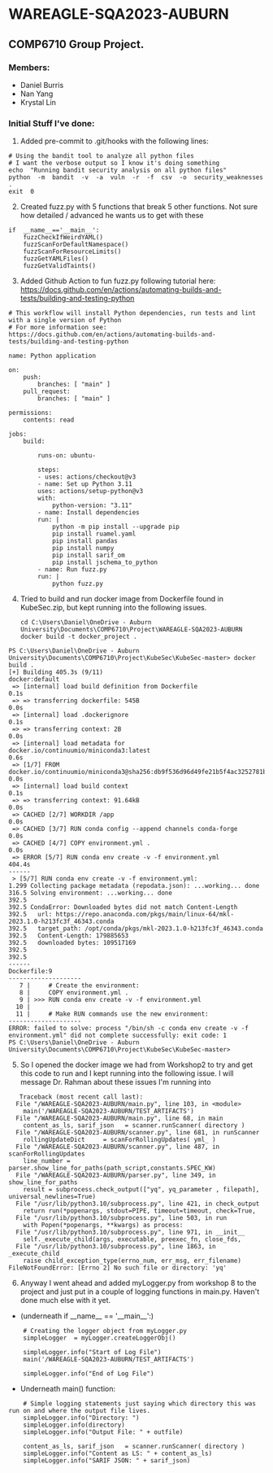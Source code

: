
# WAREAGLE-SQA2023-AUBURN
## COMP6710 Group Project. 
### Members: 
* Daniel Burris
* Nan Yang
* Krystal Lin

### Initial Stuff I've done:

1. Added pre-commit to .git/hooks with the following lines:
```
# Using the bandit tool to analyze all python files
# I want the verbose output so I know it's doing something
echo  "Running bandit security analysis on all python files"
python  -m  bandit  -v  -a  vuln  -r  -f  csv  -o  security_weaknesses  .
exit  0
```
2. Created fuzz.py with 5 functions that break 5 other functions. Not sure how detailed / advanced he wants us to get with these
```
if  __name__=='__main__':
	fuzzCheckIfWeirdYAML()
	fuzzScanForDefaultNamespace()
	fuzzScanForResourceLimits()
	fuzzGetYAMLFiles()
	fuzzGetValidTaints()
```
3. Added Github Action to fun fuzz.py following tutorial here: https://docs.github.com/en/actions/automating-builds-and-tests/building-and-testing-python
```
# This workflow will install Python dependencies, run tests and lint with a single version of Python
# For more information see: https://docs.github.com/en/actions/automating-builds-and-tests/building-and-testing-python  

name: Python application

on:
    push:
        branches: [ "main" ]
    pull_request:
        branches: [ "main" ]

permissions:
    contents: read

jobs:
    build:

        runs-on: ubuntu-

        steps:
        - uses: actions/checkout@v3
        - name: Set up Python 3.11
        uses: actions/setup-python@v3
        with:
            python-version: "3.11"
        - name: Install dependencies
        run: |
            python -m pip install --upgrade pip
            pip install ruamel.yaml
            pip install pandas
            pip install numpy
            pip install sarif_om
            pip install jschema_to_python
        - name: Run fuzz.py
        run: |
            python fuzz.py
```

4. Tried to build and run docker image from Dockerfile found in KubeSec.zip, but kept running into the following issues.
   ```
   cd C:\Users\Daniel\OneDrive - Auburn University\Documents\COMP6710\Project\WAREAGLE-SQA2023-AUBURN
   docker build -t docker_project .   
   ```

```
PS C:\Users\Daniel\OneDrive - Auburn University\Documents\COMP6710\Project\KubeSec\KubeSec-master> docker build .
[+] Building 405.3s (9/11)                                                                               docker:default
 => [internal] load build definition from Dockerfile                                                               0.1s
 => => transferring dockerfile: 545B                                                                               0.0s
 => [internal] load .dockerignore                                                                                  0.1s
 => => transferring context: 2B                                                                                    0.0s
 => [internal] load metadata for docker.io/continuumio/miniconda3:latest                                           0.6s
 => [1/7] FROM docker.io/continuumio/miniconda3@sha256:db9f536d96d49fe21b5f4ac3252781bb0d2a3b58dab2d8e44343b85014  0.0s
 => [internal] load build context                                                                                  0.1s
 => => transferring context: 91.64kB                                                                               0.0s
 => CACHED [2/7] WORKDIR /app                                                                                      0.0s
 => CACHED [3/7] RUN conda config --append channels conda-forge                                                    0.0s
 => CACHED [4/7] COPY environment.yml .                                                                            0.0s
 => ERROR [5/7] RUN conda env create -v -f environment.yml                                                       404.4s
------
 > [5/7] RUN conda env create -v -f environment.yml:
1.299 Collecting package metadata (repodata.json): ...working... done
316.5 Solving environment: ...working... done
392.5
392.5 CondaError: Downloaded bytes did not match Content-Length
392.5   url: https://repo.anaconda.com/pkgs/main/linux-64/mkl-2023.1.0-h213fc3f_46343.conda
392.5   target_path: /opt/conda/pkgs/mkl-2023.1.0-h213fc3f_46343.conda
392.5   Content-Length: 179885653
392.5   downloaded bytes: 109517169
392.5
392.5
------
Dockerfile:9
--------------------
   7 |     # Create the environment:
   8 |     COPY environment.yml .
   9 | >>> RUN conda env create -v -f environment.yml
  10 |
  11 |     # Make RUN commands use the new environment:
--------------------
ERROR: failed to solve: process "/bin/sh -c conda env create -v -f environment.yml" did not complete successfully: exit code: 1
PS C:\Users\Daniel\OneDrive - Auburn University\Documents\COMP6710\Project\KubeSec\KubeSec-master>
```
   
5. So I opened the docker image we had from Workshop2 to try and get this code to run and I kept running into the following issue. I will message Dr. Rahman about these issues I'm running into
```
   Traceback (most recent call last):
  File "/WAREAGLE-SQA2023-AUBURN/main.py", line 103, in <module>
    main('/WAREAGLE-SQA2023-AUBURN/TEST_ARTIFACTS')
  File "/WAREAGLE-SQA2023-AUBURN/main.py", line 68, in main
    content_as_ls, sarif_json   = scanner.runScanner( directory )
  File "/WAREAGLE-SQA2023-AUBURN/scanner.py", line 681, in runScanner
    rollingUpdateDict     = scanForRollingUpdates( yml_ )
  File "/WAREAGLE-SQA2023-AUBURN/scanner.py", line 487, in scanForRollingUpdates
    line_number = parser.show_line_for_paths(path_script,constants.SPEC_KW)
  File "/WAREAGLE-SQA2023-AUBURN/parser.py", line 349, in show_line_for_paths
    result = subprocess.check_output(["yq", yq_parameter , filepath], universal_newlines=True)
  File "/usr/lib/python3.10/subprocess.py", line 421, in check_output
    return run(*popenargs, stdout=PIPE, timeout=timeout, check=True,
  File "/usr/lib/python3.10/subprocess.py", line 503, in run
    with Popen(*popenargs, **kwargs) as process:
  File "/usr/lib/python3.10/subprocess.py", line 971, in __init__
    self._execute_child(args, executable, preexec_fn, close_fds,
  File "/usr/lib/python3.10/subprocess.py", line 1863, in _execute_child
    raise child_exception_type(errno_num, err_msg, err_filename)
FileNotFoundError: [Errno 2] No such file or directory: 'yq'
```
   
6. Anyway I went ahead and added myLogger.py from workshop 8 to the project and just put in a couple of logging functions in main.py. Haven't done much else with it yet. 
- (underneath if \_\_name\_\_ == '\_\_main\_\_':)
```    
    # Creating the logger object from myLogger.py
    simpleLogger  = myLogger.createLoggerObj()

    simpleLogger.info("Start of Log File")    
    main('/WAREAGLE-SQA2023-AUBURN/TEST_ARTIFACTS')
    
    simpleLogger.info("End of Log File")
```

- Underneath main() function: 
``` 
    # Simple logging statements just saying which directory this was run on and where the output file lives. 
    simpleLogger.info("Directory: ")
    simpleLogger.info(directory)
    simpleLogger.info("Output File: " + outfile)

    content_as_ls, sarif_json   = scanner.runScanner( directory )
    simpleLogger.info("Content as LS: " + content_as_ls)
    simpleLogger.info("SARIF JSON: " + sarif_json)
```
